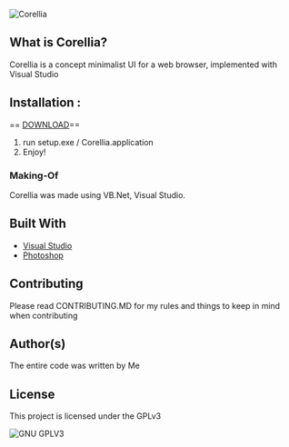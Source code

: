 ![Corellia](https://imgur.com/Lp3edsJ.png)
## What is Corellia?
Corellia is a concept minimalist UI for a web browser, implemented with Visual Studio
## Installation :
== [DOWNLOAD](http://www.mediafire.com/file/lj7m7dm4l9qc4s1/Corellia.zip/file)==
1. run setup.exe / Corellia.application
2. Enjoy!

### Making-Of
Corellia was made using VB.Net, Visual Studio. 

## Built With

* [Visual Studio](https://visualstudio.microsoft.com/)
* [Photoshop](https://www.adobe.com/products/photoshop.html)


## Contributing

Please read CONTRIBUTING.MD for my rules and things to keep in mind when contributing

## Author(s)
The entire code was written by Me 
## License

This project is licensed under the GPLv3

![GNU GPLV3](https://imgur.com/imkUoGR.png)







